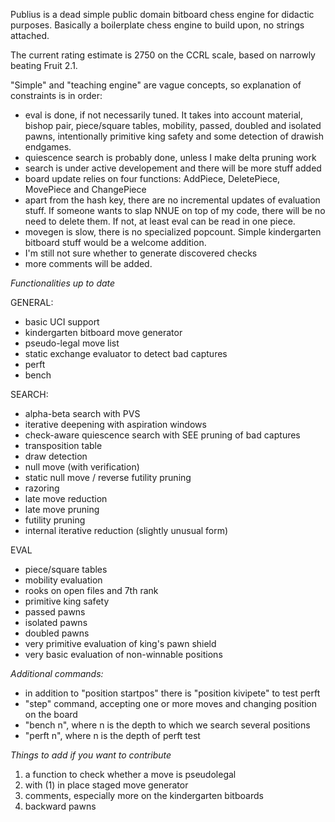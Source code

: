 Publius is a dead simple public domain bitboard chess engine for didactic purposes. Basically a boilerplate chess engine to build upon, no strings attached.

The current rating estimate is 2750 on the CCRL scale, based on narrowly beating Fruit 2.1.

"Simple" and "teaching engine" are vague concepts, so explanation of constraints is in order:

- eval is done, if not necessarily tuned. It takes into account material, bishop pair, piece/square tables, mobility, passed, doubled and isolated pawns, intentionally primitive king safety and some detection of drawish endgames.
- quiescence search is probably done, unless I make delta pruning work
- search is under active developement and there will be more stuff added
- board update relies on four functions: AddPiece, DeletePiece, MovePiece and ChangePiece
- apart from the hash key, there are no incremental updates of evaluation stuff. If someone wants to slap NNUE on top of my code, there will be no need to delete them. If not, at least eval can be read in one piece.
- movegen is slow, there is no specialized popcount. Simple kindergarten bitboard stuff would be a welcome addition.
- I'm still not sure whether to generate discovered checks
- more comments will be added.

*Functionalities up to date*

GENERAL:

- basic UCI support
- kindergarten bitboard move generator
- pseudo-legal move list
- static exchange evaluator to detect bad captures
- perft
- bench

SEARCH:

- alpha-beta search with PVS
- iterative deepening with aspiration windows
- check-aware quiescence search with SEE pruning of bad captures
- transposition table
- draw detection
- null move (with verification)
- static null move / reverse futility pruning
- razoring
- late move reduction
- late move pruning
- futility pruning
- internal iterative reduction (slightly unusual form)

EVAL

- piece/square tables
- mobility evaluation
- rooks on open files and 7th rank
- primitive king safety
- passed pawns
- isolated pawns
- doubled pawns
- very primitive evaluation of king's pawn shield
- very basic evaluation of non-winnable positions

*Additional commands:*

- in addition to "position startpos" there is "position kivipete" to test perft
- "step" command, accepting one or more moves and changing position on the board
- "bench n", where n is the depth to which we search several positions
- "perft n", where n is the depth of perft test

*Things to add if you want to contribute*

1. a function to check whether a move is pseudolegal
2. with (1) in place staged move generator
3. comments, especially more on the kindergarten bitboards
4. backward pawns

